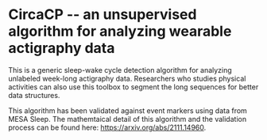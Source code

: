 # CircaCP -- an unsupervised algorithm for analyzing wearable actigraphy data
This is a generic sleep-wake cycle detection algorithm for analyzing unlabeled week-long actigraphy data. Researchers who studies physical activities can also use this toolbox to segment the long sequences for better data structures. 

This algorithm has been validated against event markers using data from MESA Sleep. The mathemtaical detail of this algorithm and the validation process can be found here: https://arxiv.org/abs/2111.14960. 
